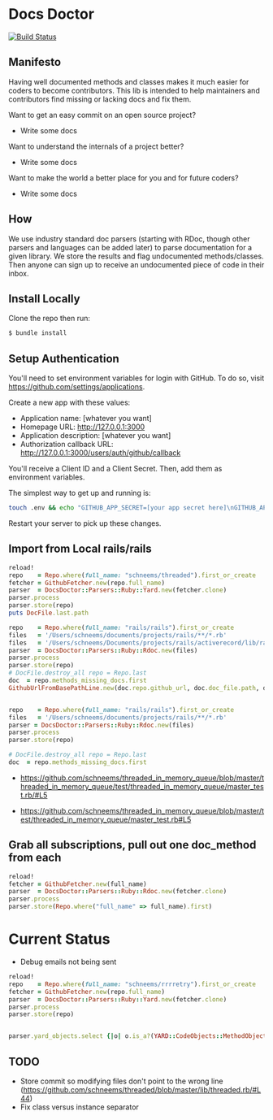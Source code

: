 # Docs Doctor

[![Build Status](https://travis-ci.org/codetriage/docs_doctor.svg?branch=master)](https://travis-ci.org/codetriage/docs_doctor)

## Manifesto

Having well documented methods and classes makes it much easier for coders to become contributors. This lib is intended to help maintainers and contributors find missing or lacking docs and fix them.

Want to get an easy commit on an open source project?

- Write some docs

Want to understand the internals of a project better?

- Write some docs

Want to make the world a better place for you and for future coders?

- Write some docs

## How

We use industry standard doc parsers (starting with RDoc, though other parsers and languages can be added later) to parse documentation for a given library. We store the results and flag undocumented methods/classes. Then anyone can sign up to receive an undocumented piece of code in their inbox.

## Install Locally

Clone the repo then run:

```sh
$ bundle install
```

## Setup Authentication

You'll need to set environment variables for login with GitHub. To do so,
visit https://github.com/settings/applications.

Create a new app with these values:
* Application name: [whatever you want]
* Homepage URL: http://127.0.0.1:3000
* Application description: [whatever you want]
* Authorization callback URL: http://127.0.0.1:3000/users/auth/github/callback

You'll receive a Client ID and a Client Secret. Then, add them as environment variables.

The simplest way to get up and running is:

```sh
touch .env && echo "GITHUB_APP_SECRET=[your app secret here]\nGITHUB_APP_ID=[your app id here]" > .env
```

Restart your server to pick up these changes.

## Import from Local rails/rails


```ruby
reload!
repo    = Repo.where(full_name: "schneems/threaded").first_or_create
fetcher = GithubFetcher.new(repo.full_name)
parser  = DocsDoctor::Parsers::Ruby::Yard.new(fetcher.clone)
parser.process
parser.store(repo)
puts DocFile.last.path
```

```ruby
repo    = Repo.where(full_name: "rails/rails").first_or_create
files   = '/Users/schneems/documents/projects/rails/**/*.rb'
files   = '/Users/schneems/Documents/projects/rails/activerecord/lib/rails/generators/active_record/model/model_generator.rb'
parser  = DocsDoctor::Parsers::Ruby::Rdoc.new(files)
parser.process
parser.store(repo)
# DocFile.destroy_all repo = Repo.last
doc  = repo.methods_missing_docs.first
GithubUrlFromBasePathLine.new(doc.repo.github_url, doc.doc_file.path, doc.line).to_github


repo    = Repo.where(full_name: "rails/rails").first_or_create
files   = '/Users/schneems/documents/projects/rails/**/*.rb'
parser = DocsDoctor::Parsers::Ruby::Rdoc.new(files)
parser.process
parser.store(repo)

# DocFile.destroy_all repo = Repo.last
doc  = repo.methods_missing_docs.first
```

* https://github.com/schneems/threaded_in_memory_queue/blob/master/threaded_in_memory_queue/test/threaded_in_memory_queue/master_test.rb/#L5

* https://github.com/schneems/threaded_in_memory_queue/blob/master/test/threaded_in_memory_queue/master_test.rb#L5



## Grab all subscriptions, pull out one doc_method from each


```ruby
reload!
fetcher = GithubFetcher.new(full_name)
parser  = DocsDoctor::Parsers::Ruby::Rdoc.new(fetcher.clone)
parser.process
parser.store(Repo.where("full_name" => full_name).first)
```



# Current Status

- Debug emails not being sent

```ruby
reload!
repo    = Repo.where(full_name: "schneems/rrrretry").first_or_create
fetcher = GithubFetcher.new(repo.full_name)
parser  = DocsDoctor::Parsers::Ruby::Yard.new(fetcher.clone)
parser.process
parser.store(repo)


parser.yard_objects.select {|o| o.is_a?(YARD::CodeObjects::MethodObject) }
```

## TODO

- Store commit so modifying files don't point to the wrong line (https://github.com/schneems/threaded/blob/master/lib/threaded.rb/#L44)
- Fix class versus instance separator
